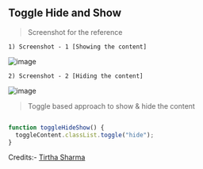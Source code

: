 ## Toggle Hide and Show

> Screenshot for the reference

    1) Screenshot - 1 [Showing the content]

![image](https://github.com/user-attachments/assets/cc2283aa-1d59-4d32-9167-ded1dbdc1c0d)

    2) Screenshot - 2 [Hiding the content]

![image](https://github.com/user-attachments/assets/1b6d3c6c-79d9-4264-a0b5-4d88fe512dfc)


> Toggle based approach to show & hide the content

```js

function toggleHideShow() {
  toggleContent.classList.toggle("hide");
}

```

Credits:- [Tirtha Sharma](https://github.com/genze121 "Tirtha Sharma")
